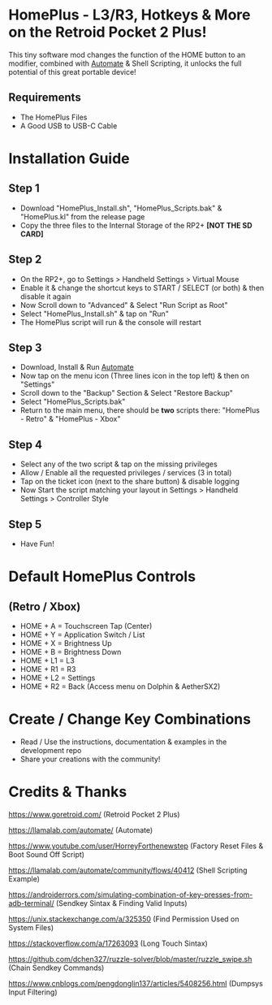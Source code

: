 # HomePlus - L3/R3, Hotkeys & More on the Retroid Pocket 2 Plus!

This tiny software mod changes the function of the HOME button to an modifier, combined with [Automate](https://llamalab.com/automate/) & Shell Scripting, it unlocks the full potential of this great portable device!

## Requirements

- The HomePlus Files
- A Good USB to USB-C Cable

# Installation Guide

## Step 1

- Download "HomePlus_Install.sh", "HomePlus_Scripts.bak" & "HomePlus.kl" from the release page
- Copy the three files to the Internal Storage of the RP2+ **[NOT THE SD CARD]**

## Step 2

- On the RP2+, go to Settings > Handheld Settings > Virtual Mouse
- Enable it & change the shortcut keys to START / SELECT (or both) & then disable it again
- Now Scroll down to "Advanced" & Select "Run Script as Root"
- Select "HomePlus_Install.sh" & tap on "Run"
- The HomePlus script will run & the console will restart

## Step 3

- Download, Install & Run [Automate](https://llamalab.com/automate/)
- Now tap on the menu icon (Three lines icon in the top left) & then on "Settings"
- Scroll down to the "Backup" Section & Select "Restore Backup"
- Select "HomePlus_Scripts.bak"
- Return to the main menu, there should be **two** scripts there: "HomePlus - Retro" & "HomePlus - Xbox"

## Step 4

- Select any of the two script & tap on the missing privileges
- Allow / Enable all the requested privileges / services (3 in total)
- Tap on the ticket icon (next to the share button) & disable logging 
- Now Start the script matching your layout in Settings > Handheld Settings > Controller Style

## Step 5

- Have Fun!

# Default HomePlus Controls
## (Retro / Xbox)

- HOME + A  = Touchscreen Tap (Center)
- HOME + Y  = Application Switch / List
- HOME + X  = Brightness Up
- HOME + B  = Brightness Down
- HOME + L1 = L3
- HOME + R1 = R3
- HOME + L2 = Settings
- HOME + R2 = Back (Access menu on Dolphin & AetherSX2)

# Create / Change Key Combinations 

- Read / Use the instructions, documentation & examples in the development repo
- Share your creations with the community! 

# Credits & Thanks

https://www.goretroid.com/ (Retroid Pocket 2 Plus)

https://llamalab.com/automate/ (Automate)

https://www.youtube.com/user/HorreyForthenewstep (Factory Reset Files & Boot Sound Off Script)

https://llamalab.com/automate/community/flows/40412 (Shell Scripting Example)

https://androiderrors.com/simulating-combination-of-key-presses-from-adb-terminal/ 
(Sendkey Sintax & Finding Valid Inputs)

https://unix.stackexchange.com/a/325350 (Find Permission Used on System Files)

https://stackoverflow.com/a/17263093 (Long Touch Sintax)

https://github.com/dchen327/ruzzle-solver/blob/master/ruzzle_swipe.sh (Chain Sendkey Commands)

https://www.cnblogs.com/pengdonglin137/articles/5408256.html (Dumpsys Input Filtering) 
